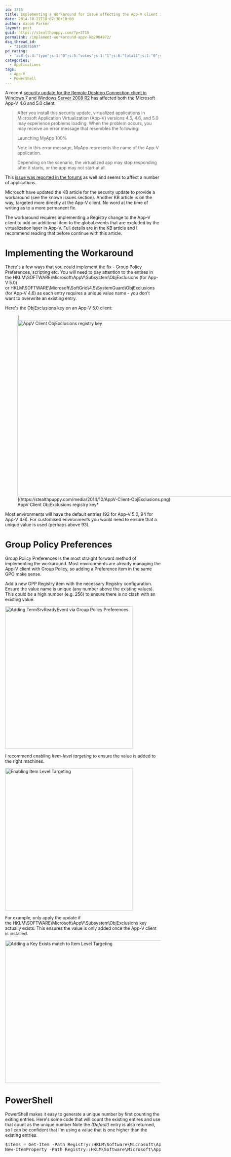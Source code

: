 ```yaml
---
id: 3715
title: Implementing a Workaround for issue affecting the App-V Client in KB2984972
date: 2014-10-22T18:07:30+10:00
author: Aaron Parker
layout: post
guid: https://stealthpuppy.com/?p=3715
permalink: /implement-workaround-appv-kb2984972/
dsq_thread_id:
  - "3143075597"
pd_rating:
  - 'a:8:{s:4:"type";s:1:"0";s:5:"votes";s:1:"1";s:6:"total1";s:1:"0";s:6:"total2";s:1:"0";s:6:"total3";s:1:"0";s:6:"total4";s:1:"0";s:6:"total5";s:1:"1";s:7:"average";s:6:"5.0000";}'
categories:
  - Applications
tags:
  - App-V
  - PowerShell
---
```

A recent [security update for the Remote Desktop Connection client in Windows 7 and Windows Server 2008 R2](http://support.microsoft.com/kb/2984972) has affected both the Microsoft App-V 4.6 and 5.0 client.

> After you install this security update, virtualized applications in Microsoft Application Virtualization (App-V) versions 4.5, 4.6, and 5.0 may experience problems loading. When the problem occurs, you may receive an error message that resembles the following:
> 
> Launching MyApp 100%
> 
> Note In this error message, MyApp represents the name of the App-V application.
> 
> Depending on the scenario, the virtualized app may stop responding after it starts, or the app may not start at all.

This [issue was reported in the forums](https://social.technet.microsoft.com/Forums/en-US/c90212b0-b32c-4488-9753-fb952112828c/warning-kb2984972-and-autodeskrelated-46-appv-packages?forum=mdopappv) as well and seems to affect a number of applications.

Microsoft have updated the KB article for the security update to provide a workaround (see the known issues section). Another KB article is on the way, targeted more directly at the App-V client. No word at the time of writing as to a more permanent fix.

The workaround requires implementing a Registry change to the App-V client to add an additional item to the global events that are excluded by the virtualization layer in App-V. Full details are in the KB article and I recommend reading that before continue with this article.

# Implementing the Workaround

There's a few ways that you could implement the fix - Group Policy Preferences, scripting etc. You will need to pay attention to the entires in the HKLM\SOFTWARE\Microsoft\AppV\Subsystem\ObjExclusions (for App-V 5.0) or HKLM\SOFTWARE\Microsoft\SoftGrid\4.5\SystemGuard\ObjExclusions (for App-V 4.6) as each entry requires a unique value name - you don't want to overwrite an existing entry.

Here's the ObjExclusions key on an App-V 5.0 client:

<figure id="attachment_3716" aria-describedby="caption-attachment-3716" style="width: 1204px" class="wp-caption alignnone">[<img class="size-full wp-image-3716" src="https://stealthpuppy.com/media/2014/10/AppV-Client-ObjExclusions.png" alt="AppV Client ObjExclusions registry key" width="1204" height="572" srcset="https://stealthpuppy.com/media/2014/10/AppV-Client-ObjExclusions.png 1204w, https://stealthpuppy.com/media/2014/10/AppV-Client-ObjExclusions-150x71.png 150w, https://stealthpuppy.com/media/2014/10/AppV-Client-ObjExclusions-300x142.png 300w, https://stealthpuppy.com/media/2014/10/AppV-Client-ObjExclusions-1024x486.png 1024w, https://stealthpuppy.com/media/2014/10/AppV-Client-ObjExclusions-624x296.png 624w" sizes="(max-width: 1204px) 100vw, 1204px" />](https://stealthpuppy.com/media/2014/10/AppV-Client-ObjExclusions.png)<figcaption id="caption-attachment-3716" class="wp-caption-text">AppV Client ObjExclusions registry key*</figure>

Most environments will have the default entries (92 for App-V 5.0, 94 for App-V 4.6). For customised environments you would need to ensure that a unique value is used (perhaps above 93).

# Group Policy Preferences

Group Policy Preferences is the most straight forward method of implementing the workaround. Most environments are already managing the App-V client with Group Policy, so adding a Preference item in the same GPO make sense.

Add a new GPP Registry item with the necessary Registry configuration. Ensure the value name is unique (any number above the existing values). This could be a high number (e.g. 256) to ensure there is no clash with an existing value.

[<img class="alignnone size-full wp-image-3717" src="https://stealthpuppy.com/media/2014/10/2984972-Key.png" alt="Adding TermSrvReadyEvent via Group Policy Preferences" width="414" height="462" srcset="https://stealthpuppy.com/media/2014/10/2984972-Key.png 414w, https://stealthpuppy.com/media/2014/10/2984972-Key-134x150.png 134w, https://stealthpuppy.com/media/2014/10/2984972-Key-268x300.png 268w" sizes="(max-width: 414px) 100vw, 414px" />](https://stealthpuppy.com/media/2014/10/2984972-Key.png)

I recommend enabling _Item-level targeting_ to ensure the value is added to the right machines.

[<img class="alignnone size-full wp-image-3718" src="https://stealthpuppy.com/media/2014/10/2984972-ItemLevelTargeting.png" alt="Enabling Item Level Targeting" width="414" height="462" srcset="https://stealthpuppy.com/media/2014/10/2984972-ItemLevelTargeting.png 414w, https://stealthpuppy.com/media/2014/10/2984972-ItemLevelTargeting-134x150.png 134w, https://stealthpuppy.com/media/2014/10/2984972-ItemLevelTargeting-268x300.png 268w" sizes="(max-width: 414px) 100vw, 414px" />](https://stealthpuppy.com/media/2014/10/2984972-ItemLevelTargeting.png)

For example, only apply the update if the HKLM\SOFTWARE\Microsoft\AppV\Subsystem\ObjExclusions key actually exists. This ensures the value is only added once the App-V client is installed.

[<img class="alignnone size-full wp-image-3719" src="https://stealthpuppy.com/media/2014/10/2984972-TargetingEditor.png" alt="Adding a Key Exists match to Item Level Targeting" width="613" height="462" srcset="https://stealthpuppy.com/media/2014/10/2984972-TargetingEditor.png 613w, https://stealthpuppy.com/media/2014/10/2984972-TargetingEditor-150x113.png 150w, https://stealthpuppy.com/media/2014/10/2984972-TargetingEditor-300x226.png 300w" sizes="(max-width: 613px) 100vw, 613px" />](https://stealthpuppy.com/media/2014/10/2984972-TargetingEditor.png)

# PowerShell

PowerShell makes it easy to generate a unique number by first counting the exiting entries. Here's some code that will count the existing entires and use that count as the unique number Note the _(Default)_ entry is also returned, so I can be confident that I'm using a value that is one higher than the existing entries.

<pre class="lang:ps decode:true  ">$items = Get-Item -Path Registry::HKLM\Software\Microsoft\AppV\Subsystem\ObjExclusions
New-ItemProperty -Path Registry::HKLM\Software\Microsoft\AppV\Subsystem\ObjExclusions -Name $items.ValueCount -PropertyType String -Value "TermSrvReadyEvent"</pre>

 